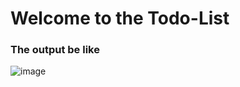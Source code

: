 # Welcome to the Todo-List 

### The output be like  


![image](https://user-images.githubusercontent.com/78531307/110259663-0da43d00-7fa9-11eb-978f-08578b5ca2b0.png)



